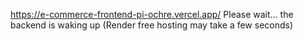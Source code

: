 
 
 https://e-commerce-frontend-pi-ochre.vercel.app/
Please wait... the backend is waking up (Render free hosting may take a few seconds)
